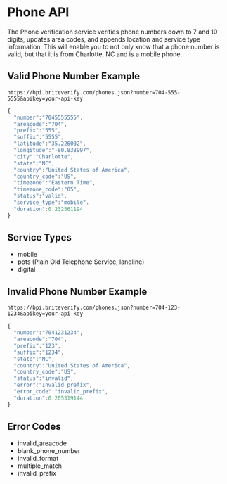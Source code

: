 Phone API
=========

The Phone verification service verifies phone numbers down to 7 and 10 digits, updates area codes, and appends location and service type information. This will enable you to not only know that a phone number is valid, but that it is from Charlotte, NC and is a mobile phone.

Valid Phone Number Example
--------------------------

```text
https://bpi.briteverify.com/phones.json?number=704-555-5555&apikey=your-api-key
```

```JavaScript
{
  "number":"7045555555",
  "areacode":"704",
  "prefix":"555",
  "suffix":"5555",
  "latitude":"35.226002",
  "longitude":"-80.838997",
  "city":"Charlotte",
  "state":"NC",
  "country":"United States of America",
  "country_code":"US",
  "timezone":"Eastern Time",
  "timezone_code":"05",
  "status":"valid",
  "service_type":"mobile".
  "duration":0.232561194
}
```

Service Types
-------------
* mobile
* pots (Plain Old Telephone Service, landline)
* digital

Invalid Phone Number Example
----------------------------

```text
https://bpi.briteverify.com/phones.json?number=704-123-1234&apikey=your-api-key
```

```JavaScript
{
  "number":"7041231234",
  "areacode":"704",
  "prefix":"123",
  "suffix":"1234",
  "state":"NC",
  "country":"United States of America",
  "country_code":"US",
  "status":"invalid",
  "error":"Invalid prefix",
  "error_code":"invalid_prefix",
  "duration":0.205319144
}
```

Error Codes
-----------

* invalid_areacode
* blank_phone_number
* invalid_format
* multiple_match
* invalid_prefix